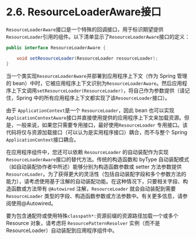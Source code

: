 # 2.6. ResourceLoaderAware接口

`ResourceLoaderAware`接口是一个特殊的回调接口，用于标识期望提供`ResourceLoader`引用的组件。以下清单显示了`ResourceLoaderAware`接口的定义：

```java
public interface ResourceLoaderAware {

    void setResourceLoader(ResourceLoader resourceLoader);
}
```

当一个类实现`ResourceLoaderAware`并部署到应用程序上下文（作为 Spring 管理的 bean）中时，它被应用程序上下文识别为`ResourceLoaderAware`。然后应用程序上下文调用`setResourceLoader(ResourceLoader)`，将自己作为参数提供（请记住，Spring 中的所有应用程序上下文都实现了该`ResourceLoader`接口）。

由于 `ApplicationContext`是一个 `ResourceLoader`，因此 bean 也可以实现 `ApplicationContextAware`接口并直接使用提供的应用程序上下文来加载资源。但是，一般来说，如果您只需要专用接口，最好使用`ResourceLoader` 专用接口。该代码将仅与资源加载接口（可以认为是实用程序接口）耦合，而不与整个 Spring `ApplicationContext`接口耦合。

在应用程序组件中，您还可以依赖 `ResourceLoader` 的自动装配作为实现`ResourceLoaderAware`接口的替代方法。传统的构造函数和 byType 自动装配模式（如自动装配协作者中所述）能够分别为构造函数参数或 setter 方法参数提供 `ResourceLoader`。为了获得更大的灵活性（包括自动装配字段和多个参数方法的能力），请考虑使用基于注解的自动装配功能。在这种情况下，只要相关字段、构造函数或方法带有 `@Autowired` 注解，`ResourceLoader` 就会自动装配到需要 `ResourceLoader` 类型的字段、构造函数参数或方法参数中。有关更多信息，请参阅使用@Autowired。

要为包含通配符或使用特殊`classpath*:`资源前缀的资源路径加载一个或多个 Resource 对象，请考虑将 `ResourcePatternResolver` 实例（而不是 ResourceLoader）自动装配到应用程序组件中。
